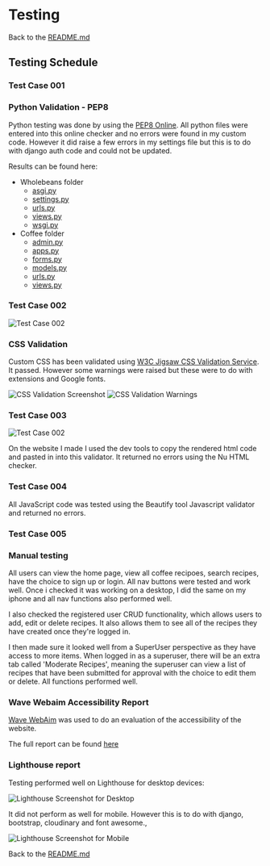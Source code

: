 # Testing 

Back to the [README.md](README.md)

## Testing Schedule

### Test Case 001 

### Python Validation - PEP8 

Python testing was done by using the [PEP8 Online](http://pep8online.com/). All python files were entered into this online checker and no errors were found in my custom code. However it did raise a few errors in my settings file but this is to do with django auth code and could not be updated. 

Results can be found here: 
* Wholebeans folder 
   * [asgi.py](docs/testing%20/PEP8-HS-asgi.png)
   * [settings.py](docs/testing%20/PEP8-HS-settings.png)
   * [urls.py](docs/testing%20/PEP8-HS-urls.png)
   * [views.py](docs/testing%20/PEP8-HS-views.png)
   * [wsgi.py](docs/testing%20/PEP8-HS-wsgi.png)
* Coffee folder 
   * [admin.py](docs/testing%20/PEP8-R-admin.png)
   * [apps.py](docs/testing%20/PEP8-R-apps.png)
   * [forms.py](docs/testing%20/PEP8-R-forms.png)
   * [models.py](docs/testing%20/PEP8-R-models.png)
   * [urls.py](docs/testing%20/PEP8-R-urls.png)
   * [views.py](docs/testing%20/PEP8-R-views.png)

### Test Case 002
![Test Case 002](docs/testing/css-validation.png)

### CSS Validation 

Custom CSS has been validated using [W3C Jigsaw CSS Validation Service](https://jigsaw.w3.org/css-validator/).
It passed. However some warnings were raised but these were to do with extensions and Google fonts. 

![CSS Validation Screenshot](docs/testing/css-validation-screenshot.png)
![CSS Validation Warnings](docs/testing/css-warnings.png)

### Test Case 003 
![Test Case 002](docs/testing/html-testing-report.png)

On the website I made I used the dev tools to copy the rendered html code and pasted in into this validator. It returned no errors using the Nu HTML checker.  

### Test Case 004 

All JavaScript code was tested using the Beautify tool Javascript validator and returned no errors. 

### Test Case 005

### Manual testing 

All users can view the home page, view all coffee recipoes, search recipes, have the choice to sign up or login. All nav buttons were tested and work well. Once i checked it was working on a desktop, I did the same on my iphone and all nav functions also performed well. 

I also checked the registered user CRUD functionality, which allows users to add, edit or delete recipes. It also allows them to see all of the recipes they have created once they're logged in. 

I then made sure it looked well from a SuperUser perspective as they have access to more items. When logged in as a superuser, there will be an extra tab called 'Moderate Recipes', meaning the superuser can view a list of recipes that have been submitted for approval with the choice to edit them or delete. All functions performed well. 

### Wave Webaim Accessibility Report 

[Wave WebAim](https://wave.webaim.org/) was used to do an evaluation of the accessibility of the website. 

The full report can be found [here](https://wave.webaim.org/report#/https://wholebeans.herokuapp.com/)

### Lighthouse report 

Testing performed well on Lighthouse for desktop devices: 

![Lighthouse Screenshot for Desktop](docs/testing/lighthouse1.png)

It did not perform as well for mobile. However this is to do with django, bootstrap, cloudinary and font awesome., 

![Lighthouse Screenshot for Mobile](docs/testing/lighthouse2.png)


Back to the [README.md](README.md)





